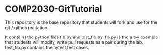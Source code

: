 # COMP2030-GitTutorial

This repository is the base repository that students will fork and use for the git / github recitation.

It contains the python files fib.py and test_fib.py. fib.py is the a toy example that students will modify, write pull requests as a pair during the lab. test_fib.py contains the pytest test cases.
